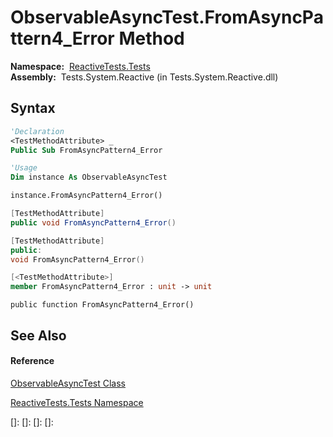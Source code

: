 # ObservableAsyncTest.FromAsyncPattern4\_Error Method

**Namespace:**  [ReactiveTests.Tests](ReactiveTests.Tests\ReactiveTests.Tests.md)  
**Assembly:**  Tests.System.Reactive (in Tests.System.Reactive.dll)

## Syntax

```vb
'Declaration
<TestMethodAttribute> _
Public Sub FromAsyncPattern4_Error
```

```vb
'Usage
Dim instance As ObservableAsyncTest

instance.FromAsyncPattern4_Error()
```

```csharp
[TestMethodAttribute]
public void FromAsyncPattern4_Error()
```

```c++
[TestMethodAttribute]
public:
void FromAsyncPattern4_Error()
```

```fsharp
[<TestMethodAttribute>]
member FromAsyncPattern4_Error : unit -> unit 
```

```jscript
public function FromAsyncPattern4_Error()
```

## See Also

#### Reference

[ObservableAsyncTest Class](ObservableAsyncTest\ObservableAsyncTest.md)

[ReactiveTests.Tests Namespace](ReactiveTests.Tests\ReactiveTests.Tests.md)

[]: 
[]: 
[]: 
[]: 